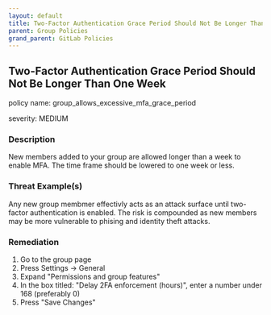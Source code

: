 ```yaml
---
layout: default
title: Two-Factor Authentication Grace Period Should Not Be Longer Than One Week
parent: Group Policies
grand_parent: GitLab Policies
---
```



## Two-Factor Authentication Grace Period Should Not Be Longer Than One Week
policy name: group_allows_excessive_mfa_grace_period

severity: MEDIUM

### Description
New members added to your group are allowed longer than a week to enable MFA. The time frame should be lowered to one week or less.

### Threat Example(s)
Any new group membmer effectivly acts as an attack surface until two-factor authentication is enabled. The risk is compounded as new members may be more vulnerable to phising and identity theft attacks.



### Remediation
1. Go to the group page
2. Press Settings -> General
3. Expand "Permissions and group features"
4. In the box titled: "Delay 2FA enforcement (hours)", enter a number under 168 (preferably 0)
5. Press "Save Changes"



